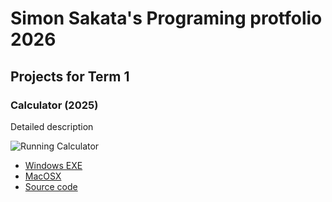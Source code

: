 # Simon Sakata's Programing protfolio 2026

## Projects for Term 1

### Calculator (2025)

Detailed description

![Running Calculator]()

* [Windows EXE]()
* [MacOSX]()
* [Source code]()
